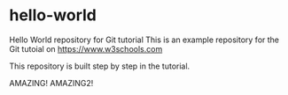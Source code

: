 # hello-world
Hello World repository for Git tutorial
This is an example repository for the Git tutoial on https://www.w3schools.com

This repository is built step by step in the tutorial.

AMAZING!
AMAZING2!
